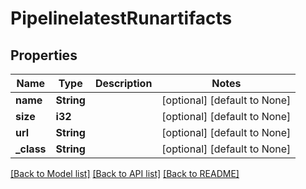 # PipelinelatestRunartifacts

## Properties
Name | Type | Description | Notes
------------ | ------------- | ------------- | -------------
**name** | **String** |  | [optional] [default to None]
**size** | **i32** |  | [optional] [default to None]
**url** | **String** |  | [optional] [default to None]
**_class** | **String** |  | [optional] [default to None]

[[Back to Model list]](../README.md#documentation-for-models) [[Back to API list]](../README.md#documentation-for-api-endpoints) [[Back to README]](../README.md)


